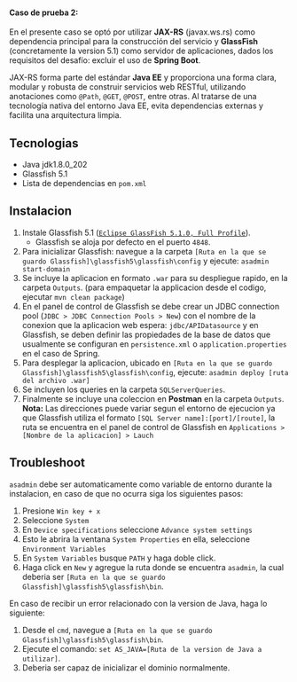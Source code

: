 <h4>Caso de prueba 2:</h4>
<p>En el presente caso se optó por utilizar <b>JAX-RS</b> (javax.ws.rs) como dependencia principal para la construcción del servicio y <b>GlassFish</b> (concretamente la version 5.1) como servidor de aplicaciones, dados los requisitos del desafío: excluir el uso de <b>Spring Boot</b>.</p>
<p>JAX-RS forma parte del estándar <b>Java EE</b> y proporciona una forma clara, modular y robusta de construir servicios web RESTful, utilizando anotaciones como <code>@Path</code>, <code>@GET</code>, <code>@POST</code>, entre otras. Al tratarse de una tecnología nativa del entorno Java EE, evita dependencias externas y facilita una arquitectura limpia.</p>
<h2>Tecnologias</h2>
<ul>
	<li>Java jdk1.8.0_202</li>
	<li>Glassfish 5.1</li>
	<li>Lista de dependencias en <code>pom.xml</code></li>
</ul>
<h2>Instalacion</h2>
<ol>
	<li>
		Instale Glassfish 5.1 (<code><a href="https://www.eclipse.org/downloads/download.php?file=/glassfish/glassfish-5.1.0.zip">Eclipse GlassFish 5.1.0, Full Profile</a></code>). 
		<ul>
			<li>Glassfish se aloja por defecto en el puerto <code>4848</code>.</li>
		</ul>
	</li>
	<li>Para inicializar Glassfish: navegue a la carpeta <code>[Ruta en la que se guardo Glassfish]\glassfish5\glassfish\config</code> y ejecute: <code>asadmin start-domain</code></li>
	<li>
		Se incluye la aplicacion en formato <code>.war</code> para su despliegue rapido, en la carpeta <code>Outputs</code>. (para empaquetar la applicacion desde el codigo, ejecutar <code>mvn clean package</code>)
	</li>
	<li>
		En el panel de control de Glassfish se debe crear un JDBC connection pool (<code>JDBC > JDBC Connection Pools > New</code>) con el nombre de la conexion que la aplicacion web espera: <code>jdbc/APIDatasource</code> y en Glassfish, se deben definir las propiedades de la base de datos que usualmente se configuran en <code>persistence.xml</code> o <code>application.properties</code> en el caso de Spring.
	</li>
	<li>Para desplegar la aplicacion, ubicado en <code>[Ruta en la que se guardo Glassfish]\glassfish5\glassfish\config</code>, ejecute: <code>asadmin deploy [ruta del archivo .war]</code></li>
	<li>
		Se incluyen los queries en la carpeta <code>SQLServerQueries</code>.
	</li>	
	<li>
		Finalmente se incluye una coleccion en <b>Postman</b> en la carpeta <code>Outputs</code>.<br>
		<b>Nota:</b> Las direcciones puede variar segun el entorno de ejecucion ya que Glassfish utiliza el formato <code>[SQL Server name]:[port]/[route]</code>, la ruta se encuentra en el panel de control de Glassfish en <code>Applications > [Nombre de la aplicacion] > Lauch</code>
	</li>
</ol>
<h2>Troubleshoot</h2>
<p><code>asadmin</code> debe ser automaticamente como variable de entorno durante la instalacion, en caso de que no ocurra siga los siguientes pasos:</p>
<ol>
	<li>Presione <code>Win key + x</code></li>
	<li>Seleccione <code>System</code></li>
	<li>En <code>Device specifications</code> seleccione <code>Advance system settings</code></li>
	<li>Esto le abrira la ventana <code>System Properties</code> en ella, seleccione <code>Environment Variables</code></li>
	<li>En <code>System Variables</code> busque <code>PATH</code> y haga doble click.</li>
	<li>Haga click en <code>New</code> y agregue la ruta donde se encuentra <code>asadmin</code>, la cual deberia ser <code>[Ruta en la que se guardo Glassfish]\glassfish5\glassfish\bin</code>.</li>
</ol>
<p>En caso de recibir un error relacionado con la version de Java, haga lo siguiente:</p>
<ol>
	<li>Desde el <code>cmd</code>, navegue a <code>[Ruta en la que se guardo Glassfish]\glassfish5\glassfish\bin</code>.</li>
	<li>Ejecute el comando: <code>set AS_JAVA=[Ruta de la version de Java a utilizar]</code>.</li>
	<li>Deberia ser capaz de inicializar el dominio normalmente.</li>
</ol>